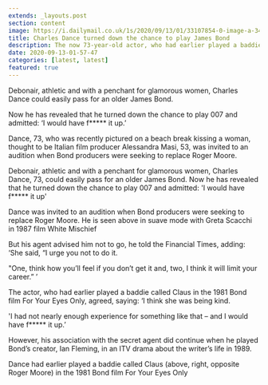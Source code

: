 ```yaml
---
extends: _layouts.post
section: content
image: https://i.dailymail.co.uk/1s/2020/09/13/01/33107854-0-image-a-34_1599957172202.jpg 
title: Charles Dance turned down the chance to play James Bond 
description: The now 73-year-old actor, who had earlier played a baddie called Claus in the 1981 Bond film For Your Eyes Only, was advised by his agent not to go for the 007 role as it would limit his career. 
date: 2020-09-13-01-57-47 
categories: [latest, latest] 
featured: true 
--- 
```

Debonair, athletic and with a penchant for glamorous women, Charles Dance could easily pass for an older James Bond. 

Now he has revealed that he turned down the chance to play 007 and admitted: ‘I would have f***** it up.’

Dance, 73, who was recently pictured on a beach break kissing a woman, thought to be Italian film producer Alessandra Masi, 53, was invited to an audition when Bond producers were seeking to replace Roger Moore.

Debonair, athletic and with a penchant for glamorous women, Charles Dance, 73, could easily pass for an older James Bond. Now he has revealed that he turned down the chance to play 007 and admitted: 'I would have f***** it up'

Dance was invited to an audition when Bond producers were seeking to replace Roger Moore. He is seen above in suave mode with Greta Scacchi in 1987 film White Mischief

But his agent advised him not to go, he told the Financial Times, adding: ‘She said, “I urge you not to do it. 

"One, think how you’ll feel if you don’t get it and, two, I think it will limit your career.” ’

The actor, who had earlier played a baddie called Claus in the 1981 Bond film For Your Eyes Only, agreed, saying: ‘I think she was being kind. 

'I had not nearly enough experience for something like that – and I would have f***** it up.’

However, his association with the secret agent did continue when he played Bond’s creator, Ian Fleming, in an ITV drama about the writer’s life in 1989.

Dance had earlier played a baddie called Claus (above, right, opposite Roger Moore) in the 1981 Bond film For Your Eyes Only

